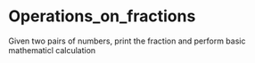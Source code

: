 # Operations_on_fractions
Given two pairs of numbers, print the fraction and perform basic mathematicl calculation
